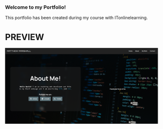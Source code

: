 ### Welcome to my Portfolio!

This portfolio has been created during my course with ITonlinelearning.

# PREVIEW

![Preview of portfolio page](screenshots/preview.png "Preview")
